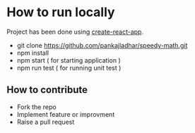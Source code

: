 # How to run locally

Project has been done using [create-react-app](https://github.com/facebookincubator/create-react-app).

* git clone https://github.com/pankajladhar/speedy-math.git
* npm install
* npm start ( for starting application )
* npm run test ( for running unit test )
## How to contribute

* Fork the repo
* Implement feature or improvment
* Raise a pull request
